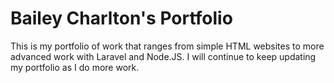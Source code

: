 # Bailey Charlton's Portfolio
This is my portfolio of work that ranges from simple HTML websites to more advanced work with Laravel and Node.JS.
I will continue to keep updating my portfolio as I do more work.
